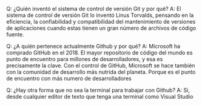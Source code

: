 Q: ¿Quién inventó el sistema de control de versión Git y por qué?
A: El sistema de control de versión Git lo inventó Linus Torvalds, pensando en la eficiencia, la confiabilidad y compatibilidad del mantenimiento de versiones de aplicaciones cuando estas tienen un gran número de archivos de código fuente.

Q: ¿A quién pertenece actualmente Github y por qué?
A: Microsoft ha comprado GitHub en el 2018. El mayor repositorio de código del mundo es punto de encuentro para millones de desarrolladores, y esa es precisamente la clave. Con el control de GitHub, Microsoft se hace también con la comunidad de desarrollo más nutrida del planeta. Porque es el punto de encuentro con más numero de desarrolladores

Q: ¿Hay otra forma que no sea la terminal para trabajar con Github?
A: Si, desde cualquier editor de texto que tenga una terminal como Visual Studio


